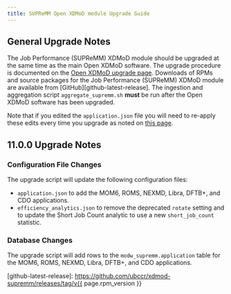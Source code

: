 ```yaml
---
title: SUPReMM Open XDMoD module Upgrade Guide
---
```


General Upgrade Notes
---------------------

The Job Performance (SUPReMM) XDMoD module should be upgraded at the same time as the main Open XDMoD
software. The upgrade procedure is documented on the [Open XDMoD upgrade
page](https://open.xdmod.org/upgrade.html). Downloads of RPMs and source
packages for the Job Performance (SUPReMM) XDMoD module are available from
[GitHub][github-latest-release]. The ingestion and aggregation
script `aggregate_supremm.sh` **must** be run after the Open XDMoD software has
been upgraded.

Note that if you edited the `application.json` file you will need to re-apply
these edits every time you upgrade as noted on [this page](customization.md).

11.0.0 Upgrade Notes
--------------------

### Configuration File Changes

The upgrade script will update the following configuration files:

- `application.json` to add the MOM6, ROMS, NEXMD, Libra, DFTB+, and CDO
  applications.
- `efficiency_analytics.json` to remove the deprecated `rotate` setting and to
  update the Short Job Count analytic to use a new `short_job_count` statistic.

### Database Changes

The upgrade script will add rows to the `modw_supremm.application` table for
the MOM6, ROMS, NEXMD, Libra, DFTB+, and CDO applications.

[github-latest-release]: https://github.com/ubccr/xdmod-supremm/releases/tag/v{{ page.rpm_version }}
